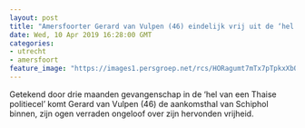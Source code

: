 ```yaml
---
layout: post
title: "Amersfoorter Gerard van Vulpen (46) eindelijk vrij uit de ‘hel van Thaise politiecel’"
date: Wed, 10 Apr 2019 16:28:00 GMT
categories: 
- utrecht 
- amersfoort 
feature_image: "https://images1.persgroep.net/rcs/HORagumt7mTx7pTpkxXbQu3Byig/diocontent/145240173/_fitwidth/400/?appId=21791a8992982cd8da851550a453bd7f&quality=0.7"
---
```


Getekend door drie maanden gevangenschap in de ‘hel van een Thaise politiecel’ komt Gerard van Vulpen (46) de aankomsthal van Schiphol binnen, zijn ogen verraden ongeloof over zijn hervonden vrijheid.
